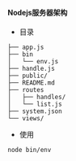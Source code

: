 #### Nodejs服务器架构

- 目录  

```
├── app.js  
├── bin  
│   └── env.js  
├── handle.js  
├── public/  
├── README.md  
├── routes  
│   ├── handles/  
│   └── list.js  
├── system.json  
└── views/  
```  

- 使用  

```
node bin/env
```